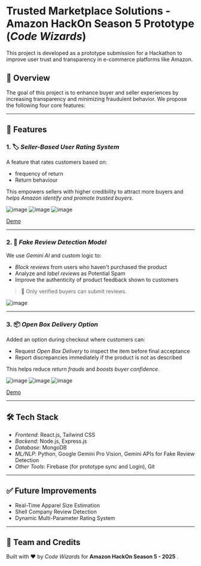 #  Trusted Marketplace Solutions - Amazon HackOn Season 5 Prototype (*Code Wizards*)

This project is developed as a prototype submission for a Hackathon to improve user trust and transparency in e-commerce platforms like Amazon.

## 🚀 Overview

The goal of this project is to enhance buyer and seller experiences by increasing transparency and minimizing fraudulent behavior. We propose the following four core features:

---

## 🔧 Features

### 1. 🏷 *Seller-Based User Rating System*
A feature that rates customers based on:
- frequency of return
- Return behaviour

This empowers sellers with higher credibility to attract more buyers and *helps Amazon identify and promote trusted buyers*.

![image](https://github.com/user-attachments/assets/7fcdb0f4-2d26-4ddd-83ae-8bf367bca830)
![image](https://github.com/user-attachments/assets/7fb995ff-b775-4011-b4f8-ce73d7b77815)
![image](https://github.com/user-attachments/assets/3ab9d00d-506d-4873-ae64-acb24bcb8f4f)

[Demo](https://user-filter-phi.vercel.app/)

---

### 2. 🛑 *Fake Review Detection Model*
We use *Gemini AI* and custom logic to:
- *Block reviews* from users who haven't purchased the product
- Analyze and *label reviews* as Potential Spam 
- Improve the authenticity of product feedback shown to customers

> 📌 Only verified buyers can submit reviews.

![image](https://github.com/user-attachments/assets/ed43d15c-d326-4b81-926e-15c332f54ab5)

---

### 3. 📦 *Open Box Delivery Option*
Added an option during checkout where customers can:
- Request *Open Box Delivery* to inspect the item before final acceptance
- Report discrepancies immediately if the product is not as described

This helps reduce *return frauds* and *boosts buyer confidence*.

![image](https://github.com/user-attachments/assets/dd39fdef-4115-4885-8c5d-d7b650e87529)
![image](https://github.com/user-attachments/assets/a0322601-6528-424f-973a-b199e73a3e40)
![image](https://github.com/user-attachments/assets/e053b168-81da-4cf9-8303-f9aa75ad255a)

[Demo](https://open-box-delivery.vercel.app/)

---

## 🛠 Tech Stack

- *Frontend*: React.js, Tailwind CSS
- *Backend*: Node.js, Express.js
- *Database*: MongoDB
- *ML/NLP*: Python, Google Gemini Pro Vision, Gemini APIs for Fake Review Detection
- *Other Tools*: Firebase (for prototype sync and Login), Git

---

## ✅ Future Improvements

- Real-Time Apparel Size Estimation 
- Shell Company Review Detection
- Dynamic Multi-Parameter Rating System

---

## 🧠 Team and Credits

Built with ❤ by *Code Wizards* for **Amazon HackOn Season 5 - 2025** .  



